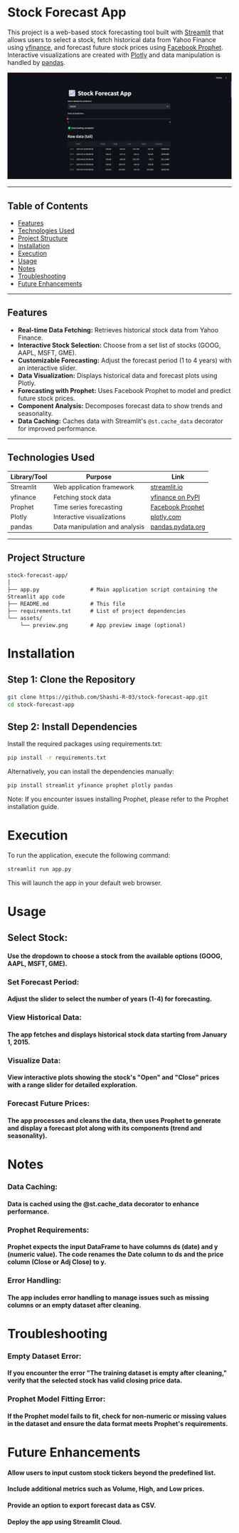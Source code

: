 # Stock Forecast App

This project is a web-based stock forecasting tool built with [Streamlit](https://streamlit.io) that allows users to select a stock, fetch historical data from Yahoo Finance using [yfinance](https://pypi.org/project/yfinance/), and forecast future stock prices using [Facebook Prophet](https://facebook.github.io/prophet/). Interactive visualizations are created with [Plotly](https://plotly.com) and data manipulation is handled by [pandas](https://pandas.pydata.org).

![App Preview](preview.png)

---

## Table of Contents

- [Features](#features)
- [Technologies Used](#technologies-used)
- [Project Structure](#project-structure)
- [Installation](#installation)
- [Execution](#execution)
- [Usage](#usage)
- [Notes](#notes)
- [Troubleshooting](#troubleshooting)
- [Future Enhancements](#future-enhancements)

---

## Features

- **Real-time Data Fetching:** Retrieves historical stock data from Yahoo Finance.
- **Interactive Stock Selection:** Choose from a set list of stocks (GOOG, AAPL, MSFT, GME).
- **Customizable Forecasting:** Adjust the forecast period (1 to 4 years) with an interactive slider.
- **Data Visualization:** Displays historical data and forecast plots using Plotly.
- **Forecasting with Prophet:** Uses Facebook Prophet to model and predict future stock prices.
- **Component Analysis:** Decomposes forecast data to show trends and seasonality.
- **Data Caching:** Caches data with Streamlit's `@st.cache_data` decorator for improved performance.

---

## Technologies Used

| Library/Tool  | Purpose                                       | Link                                                             |
|---------------|-----------------------------------------------|------------------------------------------------------------------|
| Streamlit     | Web application framework                     | [streamlit.io](https://streamlit.io)                              |
| yfinance      | Fetching stock data                           | [yfinance on PyPI](https://pypi.org/project/yfinance/)            |
| Prophet       | Time series forecasting                       | [Facebook Prophet](https://facebook.github.io/prophet/)            |
| Plotly        | Interactive visualizations                    | [plotly.com](https://plotly.com)                                  |
| pandas        | Data manipulation and analysis                | [pandas.pydata.org](https://pandas.pydata.org)                    |

---

## Project Structure

```plaintext
stock-forecast-app/
│
├── app.py                # Main application script containing the Streamlit app code
├── README.md             # This file
├── requirements.txt      # List of project dependencies
└── assets/
    └── preview.png       # App preview image (optional)
```

# Installation

## Step 1: Clone the Repository

```bash
git clone https://github.com/Shashi-R-03/stock-forecast-app.git
cd stock-forecast-app
```

## Step 2: Install Dependencies
Install the required packages using requirements.txt:
```bash
pip install -r requirements.txt
```
Alternatively, you can install the dependencies manually:
```bash
pip install streamlit yfinance prophet plotly pandas
```
Note: If you encounter issues installing Prophet, please refer to the Prophet installation guide.

# Execution
To run the application, execute the following command:
```bash
streamlit run app.py
```
This will launch the app in your default web browser.

# Usage
## Select Stock:
#### Use the dropdown to choose a stock from the available options (GOOG, AAPL, MSFT, GME).
### Set Forecast Period:
#### Adjust the slider to select the number of years (1-4) for forecasting.
### View Historical Data:
#### The app fetches and displays historical stock data starting from January 1, 2015.
### Visualize Data:
#### View interactive plots showing the stock's "Open" and "Close" prices with a range slider for detailed exploration.
### Forecast Future Prices:
#### The app processes and cleans the data, then uses Prophet to generate and display a forecast plot along with its components (trend and seasonality).

# Notes
### Data Caching:
#### Data is cached using the @st.cache_data decorator to enhance performance.
### Prophet Requirements:
#### Prophet expects the input DataFrame to have columns ds (date) and y (numeric value). The code renames the Date column to ds and the price column (Close or Adj Close) to y.
### Error Handling:
#### The app includes error handling to manage issues such as missing columns or an empty dataset after cleaning.

# Troubleshooting
### Empty Dataset Error:
#### If you encounter the error "The training dataset is empty after cleaning," verify that the selected stock has valid closing price data.
### Prophet Model Fitting Error:
#### If the Prophet model fails to fit, check for non-numeric or missing values in the dataset and ensure the data format meets Prophet's requirements.

# Future Enhancements
#### Allow users to input custom stock tickers beyond the predefined list.
#### Include additional metrics such as Volume, High, and Low prices.
#### Provide an option to export forecast data as CSV.
#### Deploy the app using Streamlit Cloud.






